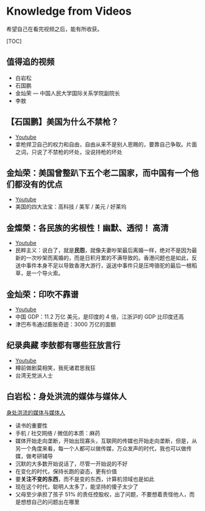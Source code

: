 # Knowledge from Videos

希望自己在看完视频之后，能有所收获。

[TOC]

## 值得追的视频

* 白岩松
* 石国鹏
* 金灿荣 — 中国人民大学国际关系学院副院长
* 李敖

## 【石国鹏】美国为什么不禁枪？

* [Youtube](<https://www.youtube.com/watch?v=cd-lZgKxrlk>)
* 拿枪捍卫自己的权力和自由，自由从来不是别人恩赐的，要靠自己争取。片面之词，只说了不禁枪的坏处，没说持枪的坏处

## 金灿荣：美国曾整趴下五个老二国家，而中国有一个他们都没有的优点

* [Youtube](<https://www.youtube.com/watch?v=5cbM4MmgDfU>)
* 美国的四大法宝：高科技 / 美军 / 美元 / 好莱坞

## 金燦榮：各民族的劣根性！幽默、透彻！ 高清

* [Youtube](<https://www.youtube.com/watch?v=RSEgEb2WUx8>)
* 民粹主义：说白了，就是**民怨**，就像夫妻吵架最后离婚一样，绝对不是因为最新的一次吵架而离婚的，而是日积月累的不满导致的。香港问题也是如此，反送中事件本身不足以导致香港大游行，返送中事件只是压垮骆驼的最后一根稻草，是一个导火索。

## 金灿荣：印吹不靠谱

* [Youtube](<https://www.youtube.com/watch?v=R_2sQ53GRI4>)
* 中国 GDP：11.2 万亿 美元，是印度的 4 倍，江浙沪的 GDP 比印度还高
* 津巴布韦通过膨胀奇迹：3000 万亿的面额

## 纪录典藏 李敖都有哪些狂放言行

* [Youtube](<https://www.youtube.com/watch?v=OWgX8wo6kDI>)
* 樽前做剧莫相笑，我死诸君思我狂
* 台湾无党派人士

## 白岩松：身处洪流的媒体与媒体人

[身处洪流的媒体与媒体人](<https://www.bilibili.com/video/av61230019>)

- 读书的重要性
- 手机 / 社交网络 / 微信的本质：麻药
- 媒体开始走向垄断，开始出现寡头，互联网的传媒也开始走向垄断，但是，从另一个角度来看，每一个人都可以做传媒，万众发声的时代，我也可以做传媒，做考研辅导
- 沉默的大多数开始说话了，尽管一开始说的不好
- 在变化的时代，保持长跑的姿态，更有价值
- 要**关注不变的东西**，而不是变的东西，计算机领域也是如此
- 现在这个时代，聪明人太多了，能坚持的傻子太少了
- 父母至少承担了孩子 51% 的责任控股权，出了问题，不要想着责怪他人，而是想想自己的问题出在哪里